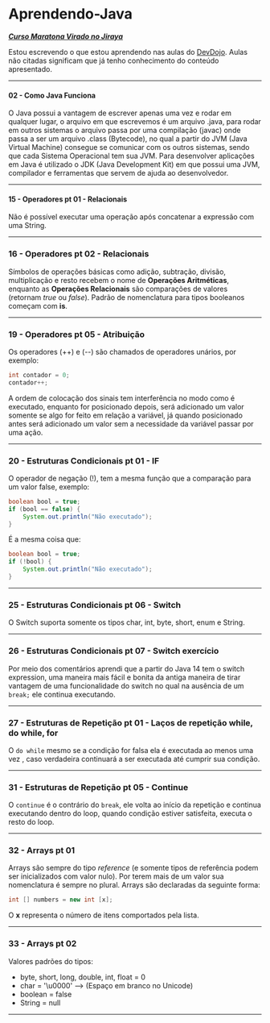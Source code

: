 # Aprendendo-Java

[***Curso Maratona Virado no Jiraya***](https://www.youtube.com/playlist?list=PL62G310vn6nFIsOCC0H-C2infYgwm8SWW)

Estou escrevendo o que estou aprendendo nas aulas do [DevDojo](https://www.youtube.com/@DevDojoBrasil). Aulas não citadas significam que já tenho conhecimento do conteúdo apresentado.

---
#### 02 - Como Java Funciona

O Java possui a vantagem de escrever apenas uma vez e rodar em qualquer lugar, o arquivo em que escrevemos é um arquivo .java, para rodar em outros sistemas o arquivo passa por uma compilação (javac) onde passa a ser um arquivo .class (Bytecode), no qual a partir do JVM (Java Virtual Machine) consegue se comunicar com os outros sistemas, sendo que cada Sistema Operacional tem sua JVM. Para desenvolver aplicações em Java é utilizado o JDK (Java Development Kit) em que possui uma JVM, compilador e ferramentas que servem de ajuda ao desenvolvedor.

---
#### 15 - Operadores pt 01 - Relacionais

Não é possível executar uma operação após concatenar a expressão com uma String.

---
### 16 - Operadores pt 02 - Relacionais

Símbolos de operações básicas como adição, subtração, divisão, multiplicação e resto recebem o nome de **Operações Aritméticas**, enquanto as **Operações Relacionais** são comparações de valores (retornam *true* ou *false*). Padrão de nomenclatura para tipos booleanos começam com **is**.

---
### 19 - Operadores pt 05 - Atribuição

Os operadores (++) e (--) são chamados de operadores unários, por exemplo:

```Java
int contador = 0;
contador++;
```

A ordem de colocação dos sinais tem interferência no modo como é executado, enquanto for posicionado depois, será adicionado um valor somente se algo for feito em relação a variável, já quando posicionado antes será adicionado um valor sem a necessidade da variável passar por uma ação.

---
### 20 - Estruturas Condicionais pt 01 - IF

O operador de negação (!), tem a mesma função que a comparação para um valor false, exemplo:

```java
boolean bool = true;  
if (bool == false) {  
    System.out.println("Não executado");  
}
```

É a mesma coisa que:

```java
boolean bool = true;  
if (!bool) {  
    System.out.println("Não executado");  
}
```

---
### 25 - Estruturas Condicionais pt 06 - Switch

O Switch suporta somente os tipos char, int, byte, short, enum e String.

---
### 26 - Estruturas Condicionais pt 07 - Switch exercício

Por meio dos comentários aprendi que a partir do Java 14 tem o switch expression, uma maneira mais fácil e bonita da antiga maneira de tirar vantagem de uma funcionalidade do switch no qual na ausência de um ```break;``` ele continua executando. 

---
### 27 - Estruturas de Repetição pt 01 - Laços de repetição while, do while, for

O ```do while``` mesmo se a condição for falsa ela é executada ao menos uma vez , caso verdadeira continuará a ser executada até cumprir sua condição.

---
### 31 - Estruturas de Repetição pt 05 - Continue

O `continue` é o contrário do `break`, ele volta ao início da repetição e continua executando dentro do loop, quando condição estiver satisfeita, executa o resto do loop.

---
### 32 - Arrays pt 01

Arrays são sempre do tipo *reference* (e somente tipos de referência podem ser inicializados com valor nulo). Por terem mais de um valor sua nomenclatura é sempre no plural. Arrays são declaradas da seguinte forma:

```java
int [] numbers = new int [x];
```

O **x** representa o número de itens comportados pela lista.

---
### 33 - Arrays pt 02

Valores padrões do tipos:
* byte, short, long, double, int, float = 0
* char = '\u0000' --> (Espaço em branco no Unicode)
* boolean = false
* String = null

---
	